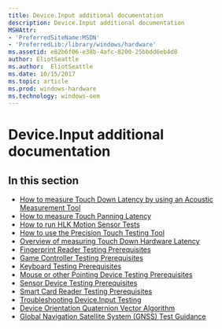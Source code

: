```yaml
---
title: Device.Input additional documentation
description: Device.Input additional documentation
MSHAttr:
- 'PreferredSiteName:MSDN'
- 'PreferredLib:/library/windows/hardware'
ms.assetid: e82b6f06-e38b-4afc-8200-25bbdd6eb4d8
author: EliotSeattle
ms.author:  EliotSeattle
ms.date: 10/15/2017
ms.topic: article
ms.prod: windows-hardware
ms.technology: windows-oem
---
```


# Device.Input additional documentation


## <span id="in_this_section"></span>In this section


-   [How to measure Touch Down Latency by using an Acoustic Measurement Tool](how-to-measure-touch-down-latency-by-using-an-acoustic-measurement-tool.md)
-   [How to measure Touch Panning Latency](how-to-measure-touch-panning-latency-win81.md)
-   [How to run HLK Motion Sensor Tests](how-to-run-hck-motion-sensor-tests.md)
-   [How to use the Precision Touch Testing Tool](how-to-use-the-precision-touch-testing-tool.md)
-   [Overview of measuring Touch Down Hardware Latency](overview-of-measuring-touch-down-hardware-latency.md)
-   [Fingerprint Reader Testing Prerequisites](fingerprint-reader-testing-prerequisites.md)
-   [Game Controller Testing Prerequisites](game-controller-testing-prerequisites.md)
-   [Keyboard Testing Prerequisites](keyboard-testing-prerequisites.md)
-   [Mouse or other Pointing Device Testing Prerequisites](mouse-or-other-pointing-device-testing-prerequisites.md)
-   [Sensor Device Testing Prerequisites](sensor-device-testing-prerequisites.md)
-   [Smart Card Reader Testing Prerequisites](smart-card-reader-testing-prerequisites.md)
-   [Troubleshooting Device.Input Testing](troubleshooting-deviceinput-testing.md)
-   [Device Orientation Quaternion Vector Algorithm](device-orientation-quaternion-vector-algorithm.md)
-   [Global Navigation Satellite System (GNSS) Test Guidance](global-navigation-satellite-system--gnss--test-guidance.md)

 

 







